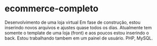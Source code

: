 # ecommerce-completo
Desenvolvimento de uma loja virtual
Em fase de construção, estou inserindo novos arquivos e ajustes quase todos os dias.
Atualmente tem somente o template de uma loja (front) e aos poucos estou inserindo o back.
Estou trabalhando tambem em um painel de usuário.
PHP, MySQL.
